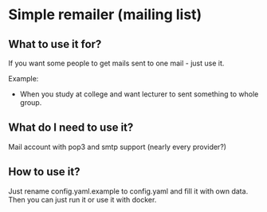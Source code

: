 # Simple remailer (mailing list)

## What to use it for?
If you want some people to get mails sent to one mail - just use it.

Example:
* When you study at college and want lecturer to sent something to whole group.

## What do I need to use it?
Mail account with pop3 and smtp support (nearly every provider?)

## How to use it?

Just rename config.yaml.example to config.yaml and fill it with own data.
Then you can just run it or use it with docker.
